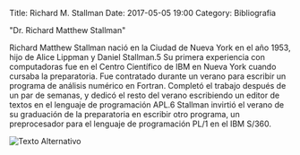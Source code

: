 Title: Richard M. Stallman
Date: 2017-05-05 19:00
Category: Bibliografia

"Dr. Richard Matthew Stallman"

Richard Matthew Stallman nació en la Ciudad de Nueva York en el año 1953, hijo de Alice Lippman y Daniel Stallman.5 Su primera experiencia con computadoras fue en el Centro Científico de IBM en Nueva York cuando cursaba la preparatoria. Fue contratado durante un verano para escribir un programa de análisis numérico en Fortran. Completó el trabajo después de un par de semanas, y dedicó el resto del verano escribiendo un editor de textos en el lenguaje de programación APL.6 Stallman invirtió el verano de su graduación de la preparatoria en escribir otro programa, un preprocesador para el lenguaje de programación PL/1 en el IBM S/360.

![Texto Alternativo](https://upload.wikimedia.org/wikipedia/commons/thumb/f/f7/Richard_Matthew_Stallman.jpeg/220px-Richard_Matthew_Stallman.jpeg "RMS")
